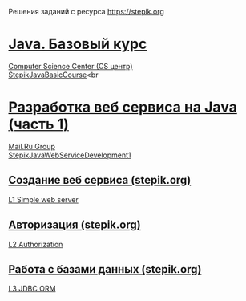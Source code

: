 Решения заданий с ресурса https://stepik.org

# [Java. Базовый курс](https://stepik.org/course/187/syllabus)<br>
[Computer Science Center (CS центр)](https://stepik.org/org/compscicenter)<br>
[StepikJavaBasicCourse](https://github.com/sergbelov/Stepik/tree/StepikJavaBasicCourse/StepikJavaBasicCourse)<br<br>

# [Разработка веб сервиса на Java (часть 1)](https://stepik.org/course/146/syllabus)<br>
[Mail.Ru Group](https://stepik.org/org/mailru)<br>
[StepikJavaWebServiceDevelopment1](https://github.com/sergbelov/Stepik/tree/StepikJavaWebServiceDevelopment1/StepikJavaWebServiceDevelopment1)<br>

## [Создание веб сервиса (stepik.org)](https://stepik.org/lesson/12196/step/12?unit=2765)<br>
[L1 Simple web server](https://github.com/sergbelov/Stepik/tree/StepikJavaWebServiceDevelopment1/StepikJavaWebServiceDevelopment1/L1%20Simple%20web%20server)<br>

## [Авторизация (stepik.org)](https://stepik.org/lesson/12497/step/15?unit=2967)<br>
[L2 Authorization](https://github.com/sergbelov/Stepik/tree/StepikJavaWebServiceDevelopment1/StepikJavaWebServiceDevelopment1/L2%20Authorization)<br>

## [Работа с базами данных (stepik.org)](https://stepik.org/lesson/12405/step/15?unit=2835)<br>
[L3 JDBC ORM](https://github.com/sergbelov/Stepik/tree/StepikJavaWebServiceDevelopment1/StepikJavaWebServiceDevelopment1/L3%20JDBC%20ORM)<br><br>
